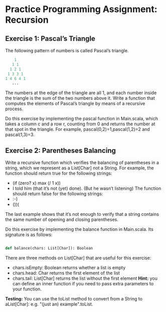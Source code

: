 # Practice Programming Assignment: Recursion

## Exercise 1: Pascal’s Triangle

The following pattern of numbers is called Pascal’s triangle.

```python
    1
   1 1
  1 2 1
 1 3 3 1
1 4 6 4 1
   ...

```
The numbers at the edge of the triangle are all 1, and each number inside the triangle is the sum of the two numbers above it. 
Write a function that computes the elements of Pascal’s triangle by means of a recursive process.

Do this exercise by implementing the pascal function in Main.scala, 
which takes a column c and a row r, counting from 0 and returns the number at that spot in the triangle. 
For example, pascal(0,2)=1,pascal(1,2)=2 and pascal(1,3)=3.

## Exercise 2: Parentheses Balancing

Write a recursive function which verifies the balancing of parentheses in a string, which we represent as a List[Char] not a String. For example, the function should return true for the following strings:

* (if (zero? x) max (/ 1 x))
* I told him (that it’s not (yet) done). (But he wasn’t listening)
The function should return false for the following strings:
* :-)
* ())(

The last example shows that it’s not enough to verify that a string contains the same number of opening and closing parentheses.

Do this exercise by implementing the balance function in Main.scala. Its signature is as follows:


```python

def balance(chars: List[Char]): Boolean


```

There are three methods on List[Char] that are useful for this exercise:

* chars.isEmpty: Boolean returns whether a list is empty
* chars.head: Char returns the first element of the list
* chars.tail: List[Char] returns the list without the first element
**Hint:** you can define an inner function if you need to pass extra parameters to your function.

**Testing:** You can use the toList method to convert from a String to aList[Char]: e.g. "(just an) example".toList.








